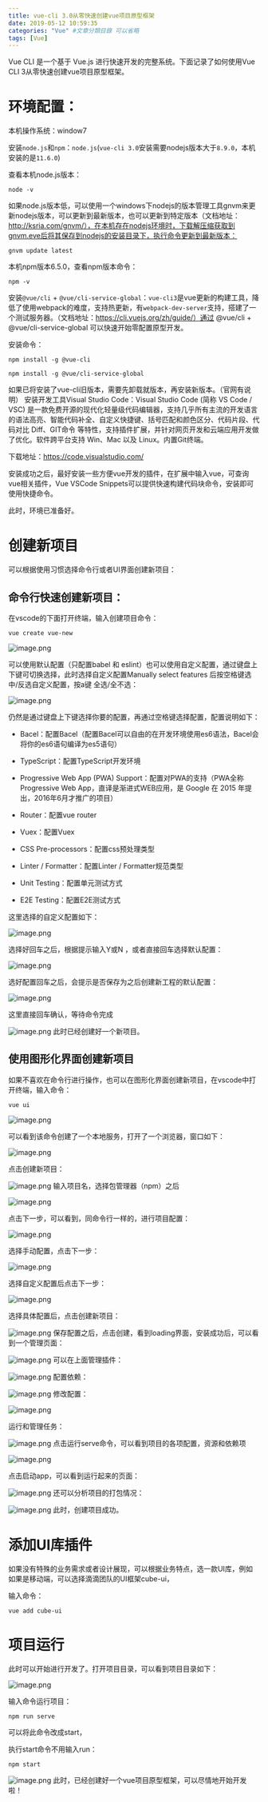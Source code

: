 ```yaml
---
title: vue-cli 3.0从零快速创建vue项目原型框架
date: 2019-05-12 10:59:35
categories: "Vue" #文章分類目錄 可以省略
tags: [Vue]
---
```

Vue CLI 是一个基于 Vue.js 进行快速开发的完整系统。下面记录了如何使用Vue CLI 3从零快速创建vue项目原型框架。
<!--more-->


# 环境配置：
本机操作系统：window7

安装`node.js`和`npm`：`node.js`(`vue-cli 3.0`安装需要nodejs版本大于`8.9.0`，本机安装的是`11.6.0`)

查看本机node.js版本：
```
node -v
```

如果node.js版本低，可以使用一个windows下nodejs的版本管理工具gnvm来更新nodejs版本，可以更新到最新版本，也可以更新到特定版本（文档地址：http://ksria.com/gnvm/），在本机存在nodejs环境时，下载解压缩获取到gnvm.eve后将其保存到nodejs的安装目录下，执行命令更新到最新版本：
```
gnvm update latest
```
本机npm版本6.5.0，查看npm版本命令：
```
npm -v
```
安装`@vue/cli` + `@vue/cli-service-global`：`vue-cli3`是vue更新的构建工具，降低了使用webpack的难度，支持热更新，有`webpack-dev-server`支持，搭建了一个测试服务器。（文档地址：https://cli.vuejs.org/zh/guide/）通过 @vue/cli + @vue/cli-service-global 可以快速开始零配置原型开发。

安装命令：
```
npm install -g @vue-cli

npm install -g @vue/cli-service-global
```
如果已将安装了vue-cli旧版本，需要先卸载就版本，再安装新版本。（官网有说明）
安装开发工具Visual Studio Code：Visual Studio Code (简称 VS Code / VSC) 是一款免费开源的现代化轻量级代码编辑器，支持几乎所有主流的开发语言的语法高亮、智能代码补全、自定义快捷键、括号匹配和颜色区分、代码片段、代码对比 Diff、GIT命令 等特性，支持插件扩展，并针对网页开发和云端应用开发做了优化。软件跨平台支持 Win、Mac 以及 Linux。内置Git终端。

下载地址：https://code.visualstudio.com/

安装成功之后，最好安装一些方便vue开发的插件，在扩展中输入vue，可查询vue相关插件，Vue VSCode Snippets可以提供快速构建代码块命令，安装即可使用快捷命令。


此时，环境已准备好。

# 创建新项目
可以根据使用习惯选择命令行或者UI界面创建新项目：

## 命令行快速创建新项目：
在vscode的下面打开终端，输入创建项目命令：
```
vue create vue-new
```

![image.png](https://upload-images.jianshu.io/upload_images/15009210-cb16859221a4e3dc.png?imageMogr2/auto-orient/strip%7CimageView2/2/w/1240)

可以使用默认配置（只配置babel 和 eslint）也可以使用自定义配置，通过键盘上下键可切换选择，此时选择自定义配置Manually select features 后按空格键选中/反选自定义配置，按a键 全选/全不选：

![image.png](https://upload-images.jianshu.io/upload_images/15009210-87c9281e0548fd62.png?imageMogr2/auto-orient/strip%7CimageView2/2/w/1240)

仍然是通过键盘上下键选择你要的配置，再通过空格键选择配置，配置说明如下：

* Bacel：配置Bacel（配置Bacel可以自由的在开发环境使用es6语法，Bacel会将你的es6语句编译为es5语句）

* TypeScript：配置TypeScript开发环境

* Progressive Web App (PWA) Support：配置对PWA的支持（PWA全称Progressive Web App，直译是渐进式WEB应用，是 Google 在 2015 年提出，2016年6月才推广的项目）

* Router：配置vue router

* Vuex：配置Vuex

* CSS Pre-processors：配置css预处理类型

* Linter / Formatter：配置Linter / Formatter规范类型

* Unit Testing：配置单元测试方式

* E2E Testing：配置E2E测试方式

这里选择的自定义配置如下：

![image.png](https://upload-images.jianshu.io/upload_images/15009210-cb9d683ff7f18243.png?imageMogr2/auto-orient/strip%7CimageView2/2/w/1240)

选择好回车之后，根据提示输入Y或N ，或者直接回车选择默认配置：

![image.png](https://upload-images.jianshu.io/upload_images/15009210-b2700d9775048458.png?imageMogr2/auto-orient/strip%7CimageView2/2/w/1240)

选好配置回车之后，会提示是否保存为之后创建新工程的默认配置：

![image.png](https://upload-images.jianshu.io/upload_images/15009210-5fa76d266acc22d5.png?imageMogr2/auto-orient/strip%7CimageView2/2/w/1240)

这里直接回车确认，等待命令完成


![image.png](https://upload-images.jianshu.io/upload_images/15009210-b56dc99fde4716aa.png?imageMogr2/auto-orient/strip%7CimageView2/2/w/1240)
此时已经创建好一个新项目。

## 使用图形化界面创建新项目
如果不喜欢在命令行进行操作，也可以在图形化界面创建新项目，在vscode中打开终端，输入命令：
```
vue ui
```
![image.png](https://upload-images.jianshu.io/upload_images/15009210-15095dcd996cc3f0.png?imageMogr2/auto-orient/strip%7CimageView2/2/w/1240)

可以看到该命令创建了一个本地服务，打开了一个浏览器，窗口如下：

![image.png](https://upload-images.jianshu.io/upload_images/15009210-49b7fe9efb93b6b3.png?imageMogr2/auto-orient/strip%7CimageView2/2/w/1240)

点击创建新项目：


![image.png](https://upload-images.jianshu.io/upload_images/15009210-f37d177eb8857961.png?imageMogr2/auto-orient/strip%7CimageView2/2/w/1240)
输入项目名，选择包管理器（npm）之后

![image.png](https://upload-images.jianshu.io/upload_images/15009210-b5cc46b86f1fb9ca.png?imageMogr2/auto-orient/strip%7CimageView2/2/w/1240)

点击下一步，可以看到，同命令行一样的，进行项目配置：

![image.png](https://upload-images.jianshu.io/upload_images/15009210-3f5b2d47c835798b.png?imageMogr2/auto-orient/strip%7CimageView2/2/w/1240)

选择手动配置，点击下一步：

![image.png](https://upload-images.jianshu.io/upload_images/15009210-59a0ebd1a738cfce.png?imageMogr2/auto-orient/strip%7CimageView2/2/w/1240)

选择自定义配置后点击下一步：

![image.png](https://upload-images.jianshu.io/upload_images/15009210-83a68b703f2e47df.png?imageMogr2/auto-orient/strip%7CimageView2/2/w/1240)

选择具体配置后，点击创建新项目：


![image.png](https://upload-images.jianshu.io/upload_images/15009210-fb3a94bf22649ff4.png?imageMogr2/auto-orient/strip%7CimageView2/2/w/1240)
保存配置之后，点击创建，看到loading界面，安装成功后，可以看到一个管理页面：


![image.png](https://upload-images.jianshu.io/upload_images/15009210-2b1281d6b5207aee.png?imageMogr2/auto-orient/strip%7CimageView2/2/w/1240)
可以在上面管理插件：


![image.png](https://upload-images.jianshu.io/upload_images/15009210-d910b19420ca1acf.png?imageMogr2/auto-orient/strip%7CimageView2/2/w/1240)
配置依赖：


![image.png](https://upload-images.jianshu.io/upload_images/15009210-c0bc8e181455e3c8.png?imageMogr2/auto-orient/strip%7CimageView2/2/w/1240)
修改配置：

![image.png](https://upload-images.jianshu.io/upload_images/15009210-8d1cca5245e42c2c.png?imageMogr2/auto-orient/strip%7CimageView2/2/w/1240)

运行和管理任务：


![image.png](https://upload-images.jianshu.io/upload_images/15009210-3994f834fce8249e.png?imageMogr2/auto-orient/strip%7CimageView2/2/w/1240)
点击运行serve命令，可以看到项目的各项配置，资源和依赖项

![image.png]("https://upload-images.jianshu.io/upload_images/15009210-ad8a997d3e2cbc70.png?imageMogr2/auto-orient/strip%7CimageView2/2/w/1240)

点击启动app，可以看到运行起来的页面：


![image.png](https://upload-images.jianshu.io/upload_images/15009210-85da0162f17d13e1.png?imageMogr2/auto-orient/strip%7CimageView2/2/w/1240)
还可以分析项目的打包情况：


![image.png](https://upload-images.jianshu.io/upload_images/15009210-2426598e081fdfc8.png?imageMogr2/auto-orient/strip%7CimageView2/2/w/1240)
此时，创建项目成功。

# 添加UI库插件
如果没有特殊的业务需求或者设计展现，可以根据业务特点，选一款UI库，例如如果是移动端，可以选择滴滴团队的UI框架cube-ui，

输入命令：
```
vue add cube-ui
```

# 项目运行
此时可以开始进行开发了。打开项目目录，可以看到项目目录如下：

![image.png](https://upload-images.jianshu.io/upload_images/15009210-754be52952585ffd.png?imageMogr2/auto-orient/strip%7CimageView2/2/w/1240)

输入命令运行项目：
```
npm run serve
```

可以将此命令改成start，


执行start命令不用输入run：
```
npm start
```

![image.png](https://upload-images.jianshu.io/upload_images/15009210-9b9ddbd656194fcb.png?imageMogr2/auto-orient/strip%7CimageView2/2/w/1240)
此时，已经创建好一个vue项目原型框架，可以尽情地开始开发啦！


